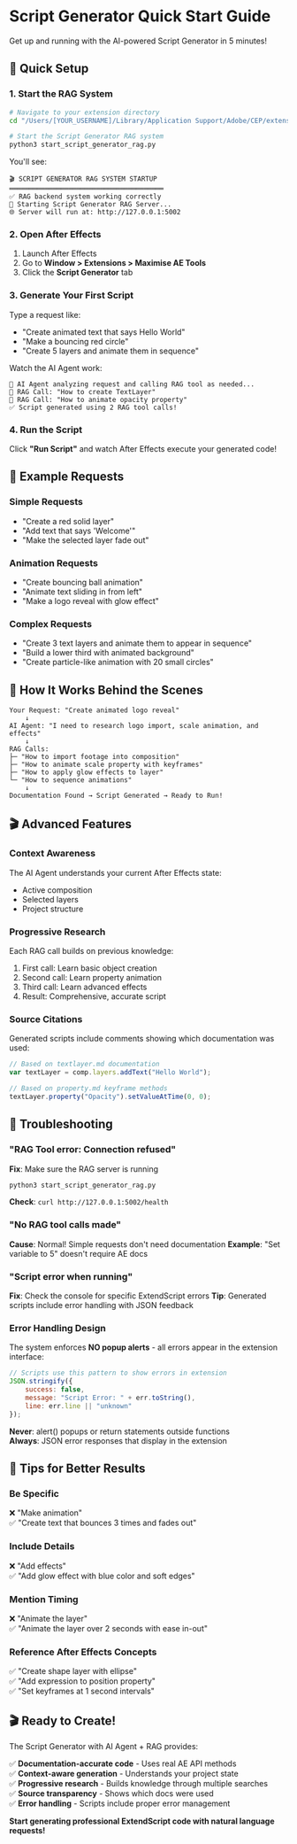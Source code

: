 # Script Generator Quick Start Guide

Get up and running with the AI-powered Script Generator in 5 minutes!

## 🚀 Quick Setup

### 1. Start the RAG System
```bash
# Navigate to your extension directory
cd "/Users/[YOUR_USERNAME]/Library/Application Support/Adobe/CEP/extensions/Maximise AE Tools"

# Start the Script Generator RAG system
python3 start_script_generator_rag.py
```

You'll see:
```
🎬 SCRIPT GENERATOR RAG SYSTEM STARTUP
═══════════════════════════════════════
✅ RAG backend system working correctly
🚀 Starting Script Generator RAG Server...
🌐 Server will run at: http://127.0.0.1:5002
```

### 2. Open After Effects
1. Launch After Effects
2. Go to **Window > Extensions > Maximise AE Tools**
3. Click the **Script Generator** tab

### 3. Generate Your First Script
Type a request like:
- "Create animated text that says Hello World"
- "Make a bouncing red circle"
- "Create 5 layers and animate them in sequence"

Watch the AI Agent work:
```
🤖 AI Agent analyzing request and calling RAG tool as needed...
🔧 RAG Call: "How to create TextLayer"
🔧 RAG Call: "How to animate opacity property"
✅ Script generated using 2 RAG tool calls!
```

### 4. Run the Script
Click **"Run Script"** and watch After Effects execute your generated code!

## 🎯 Example Requests

### Simple Requests
- "Create a red solid layer"
- "Add text that says 'Welcome'"
- "Make the selected layer fade out"

### Animation Requests  
- "Create bouncing ball animation"
- "Animate text sliding in from left"
- "Make a logo reveal with glow effect"

### Complex Requests
- "Create 3 text layers and animate them to appear in sequence"
- "Build a lower third with animated background"
- "Create particle-like animation with 20 small circles"

## 🔧 How It Works Behind the Scenes

```
Your Request: "Create animated logo reveal"
    ↓
AI Agent: "I need to research logo import, scale animation, and effects"
    ↓
RAG Calls:
├─ "How to import footage into composition"
├─ "How to animate scale property with keyframes"  
├─ "How to apply glow effects to layer"
└─ "How to sequence animations"
    ↓
Documentation Found → Script Generated → Ready to Run!
```

## 🎬 Advanced Features

### Context Awareness
The AI Agent understands your current After Effects state:
- Active composition
- Selected layers
- Project structure

### Progressive Research
Each RAG call builds on previous knowledge:
1. First call: Learn basic object creation
2. Second call: Learn property animation  
3. Third call: Learn advanced effects
4. Result: Comprehensive, accurate script

### Source Citations
Generated scripts include comments showing which documentation was used:
```javascript
// Based on textlayer.md documentation
var textLayer = comp.layers.addText("Hello World");

// Based on property.md keyframe methods
textLayer.property("Opacity").setValueAtTime(0, 0);
```

## 🚨 Troubleshooting

### "RAG Tool error: Connection refused"
**Fix**: Make sure the RAG server is running
```bash
python3 start_script_generator_rag.py
```
**Check**: `curl http://127.0.0.1:5002/health`

### "No RAG tool calls made"
**Cause**: Normal! Simple requests don't need documentation
**Example**: "Set variable to 5" doesn't require AE docs

### "Script error when running"
**Fix**: Check the console for specific ExtendScript errors
**Tip**: Generated scripts include error handling with JSON feedback

### Error Handling Design
The system enforces **NO popup alerts** - all errors appear in the extension interface:
```javascript
// Scripts use this pattern to show errors in extension
JSON.stringify({
    success: false,
    message: "Script Error: " + err.toString(),
    line: err.line || "unknown"
});
```
**Never**: alert() popups or return statements outside functions  
**Always**: JSON error responses that display in the extension

## 🎯 Tips for Better Results

### Be Specific
❌ "Make animation"  
✅ "Create text that bounces 3 times and fades out"

### Include Details
❌ "Add effects"  
✅ "Add glow effect with blue color and soft edges"

### Mention Timing
❌ "Animate the layer"  
✅ "Animate the layer over 2 seconds with ease in-out"

### Reference After Effects Concepts
✅ "Create shape layer with ellipse"  
✅ "Add expression to position property"  
✅ "Set keyframes at 1 second intervals"

## 🎬 Ready to Create!

The Script Generator with AI Agent + RAG provides:

✅ **Documentation-accurate code** - Uses real AE API methods  
✅ **Context-aware generation** - Understands your project state  
✅ **Progressive research** - Builds knowledge through multiple searches  
✅ **Source transparency** - Shows which docs were used  
✅ **Error handling** - Scripts include proper error management  

**Start generating professional ExtendScript code with natural language requests!** 